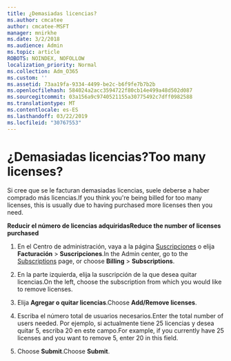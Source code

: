 ```yaml
---
title: ¿Demasiadas licencias?
ms.author: cmcatee
author: cmcatee-MSFT
manager: mnirkhe
ms.date: 3/2/2018
ms.audience: Admin
ms.topic: article
ROBOTS: NOINDEX, NOFOLLOW
localization_priority: Normal
ms.collection: Adm_O365
ms.custom: ''
ms.assetid: 73aa19fa-9334-4499-be2c-b6f9fe7b7b2b
ms.openlocfilehash: 584024a2acc3594722f80cb14e499a48d502d087
ms.sourcegitcommit: 03a156a9c9740521155a30775492c7dff0982588
ms.translationtype: MT
ms.contentlocale: es-ES
ms.lasthandoff: 03/22/2019
ms.locfileid: "30767553"
---
```

# <a name="too-many-licenses"></a><span data-ttu-id="352d7-102">¿Demasiadas licencias?</span><span class="sxs-lookup"><span data-stu-id="352d7-102">Too many licenses?</span></span>

<span data-ttu-id="352d7-103">Si cree que se le facturan demasiadas licencias, suele deberse a haber comprado más licencias.</span><span class="sxs-lookup"><span data-stu-id="352d7-103">If you think you're being billed for too many licenses, this is usually due to having purchased more licenses then you need.</span></span>
  
 <span data-ttu-id="352d7-104">**Reducir el número de licencias adquiridas**</span><span class="sxs-lookup"><span data-stu-id="352d7-104">**Reduce the number of licenses purchased**</span></span>
  
1. <span data-ttu-id="352d7-105">En el Centro de administración, vaya a la página [Suscripciones](https://go.microsoft.com/fwlink/p/?linkid=842054) o elija **Facturación** \> **Suscripciones**.</span><span class="sxs-lookup"><span data-stu-id="352d7-105">In the Admin center, go to the [Subscriptions](https://go.microsoft.com/fwlink/p/?linkid=842054) page, or choose **Billing** \> **Subscriptions**.</span></span>
    
2. <span data-ttu-id="352d7-106">En la parte izquierda, elija la suscripción de la que desea quitar licencias.</span><span class="sxs-lookup"><span data-stu-id="352d7-106">On the left, choose the subscription from which you would like to remove licenses.</span></span>
    
3. <span data-ttu-id="352d7-107">Elija **Agregar o quitar licencias**.</span><span class="sxs-lookup"><span data-stu-id="352d7-107">Choose **Add/Remove licenses**.</span></span>
    
4. <span data-ttu-id="352d7-108">Escriba el número total de usuarios necesarios.</span><span class="sxs-lookup"><span data-stu-id="352d7-108">Enter the total number of users needed.</span></span> <span data-ttu-id="352d7-109">Por ejemplo, si actualmente tiene 25 licencias y desea quitar 5, escriba 20 en este campo.</span><span class="sxs-lookup"><span data-stu-id="352d7-109">For example, if you currently have 25 licenses and you want to remove 5, enter 20 in this field.</span></span>
    
5. <span data-ttu-id="352d7-110">Choose **Submit**.</span><span class="sxs-lookup"><span data-stu-id="352d7-110">Choose **Submit**.</span></span>
    

